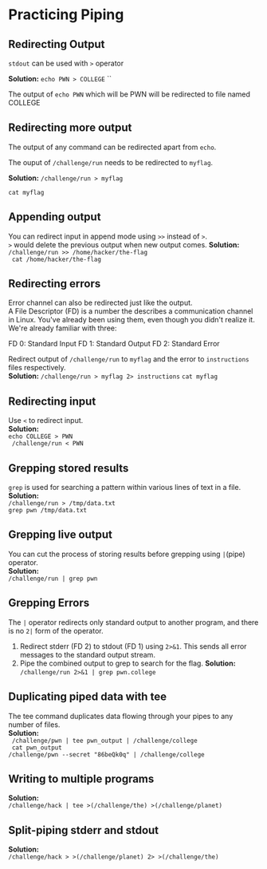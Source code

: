 # Practicing Piping 
## Redirecting Output 
`stdout` can be used with `>` operator 

**Solution:** 
`echo PWN > COLLEGE`
``

The output of `echo PWN` which will be PWN will be redirected to file named COLLEGE
## Redirecting more output 
The output of any command can be redirected apart from `echo`.

The ouput of `/challenge/run` needs to be redirected to `myflag`.

**Solution:**
`/challenge/run > myflag`

`cat myflag`
## Appending output 
You can redirect input in append mode using `>>` instead of `>`.<br>
`>` would delete the previous output when new output comes.
**Solution:**
`/challenge/run >> /home/hacker/the-flag`<br>
` cat /home/hacker/the-flag`
## Redirecting errors 
Error channel can also be redirected just like the output.<br>
A File Descriptor (FD) is a number the describes a communication channel in Linux. You've already been using them, even though you didn't realize it. We're already familiar with three:

FD 0: Standard Input
FD 1: Standard Output
FD 2: Standard Error

Redirect output of `/challenge/run` to `myflag` and the error to `instructions` files respectively.<br>
**Solution:**
`/challenge/run > myflag 2> instructions`
`cat myflag`
## Redirecting input 
Use `<` to redirect input.<br>
**Solution:** <br>
`echo COLLEGE > PWN ` <br>
` /challenge/run < PWN`
## Grepping stored results
`grep` is used for searching a pattern within various lines of text in a file.<br>
**Solution:** <br>
`/challenge/run > /tmp/data.txt`<br>
`grep pwn /tmp/data.txt`
## Grepping live output
You can cut the process of storing results before grepping using `|`(pipe) operator.<br>
**Solution:** <br>
`/challenge/run | grep pwn `
## Grepping Errors
The `|` operator redirects only standard output to another program, and there is no `2|` form of the operator.<br>
1. Redirect stderr (FD 2) to stdout (FD 1) using `2>&1`. This sends all error messages to the standard output stream.<br>
2. Pipe the combined output to grep to search for the flag.
**Solution:** <br>
`/challenge/run 2>&1 | grep pwn.college`
## Duplicating piped data with tee
The tee command duplicates data flowing through your pipes to any number of files.<br>
**Solution:** <br>
` /challenge/pwn | tee pwn_output | /challenge/college`<br>
` cat pwn_output`<br>
`/challenge/pwn --secret "86beQk0q" | /challenge/college`
## Writing to multiple programs 
**Solution:** <br>
`/challenge/hack | tee >(/challenge/the) >(/challenge/planet)`
## Split-piping stderr and stdout
**Solution:** <br>
`/challenge/hack > >(/challenge/planet) 2> >(/challenge/the)`










